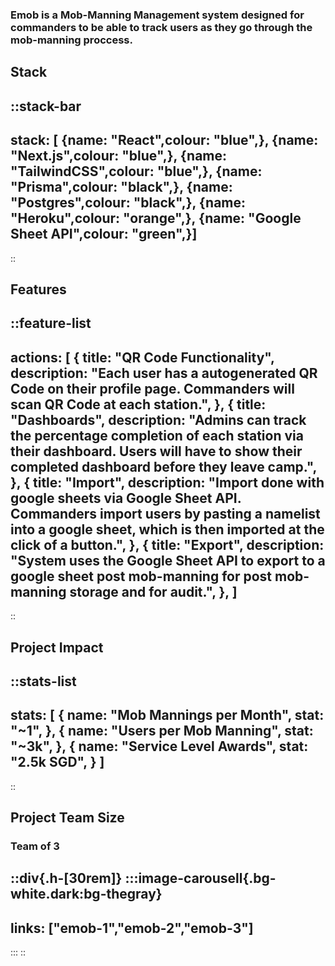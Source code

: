 
### Emob is a Mob-Manning Management system designed for commanders to be able to track users as they go through the mob-manning proccess. 

## Stack
::stack-bar
---
stack: [
    {name: "React",colour: "blue",},
    {name: "Next.js",colour: "blue",},
    {name: "TailwindCSS",colour: "blue",},
    {name: "Prisma",colour: "black",},
    {name: "Postgres",colour: "black",},
    {name: "Heroku",colour: "orange",},
    {name: "Google Sheet API",colour: "green",}]
---
::



## Features
::feature-list
---
actions: [
  {
    title: "QR Code Functionality",
    description: "Each user has a autogenerated QR Code on their profile page. Commanders will scan QR Code at each station.",
  },
  {
    title: "Dashboards",
    description: "Admins can track the percentage completion of each station via their dashboard. Users will have to show their completed dashboard before they leave camp.",
  },
  {
    title: "Import",
    description: "Import done with google sheets via Google Sheet API. Commanders import users by pasting a namelist into a google sheet, which is then imported at the click of a button.",
  },
  {
    title: "Export",
    description: "System uses the Google Sheet API to export to a google sheet post mob-manning for post mob-manning storage and for audit.",
  },
]
---
::


## Project Impact

::stats-list
---
stats: [
    {
        name: "Mob Mannings per Month",
        stat: "~1",
    },
    {
        name: "Users per Mob Manning",
        stat: "~3k",
    },
{
        name: "Service Level Awards",
        stat: "2.5k SGD",
    }
]
---
::


## Project Team Size
### Team of 3


::div{.h-[30rem]}
:::image-carousell{.bg-white.dark:bg-thegray}
---
links: ["emob-1","emob-2","emob-3"]
---
:::
::